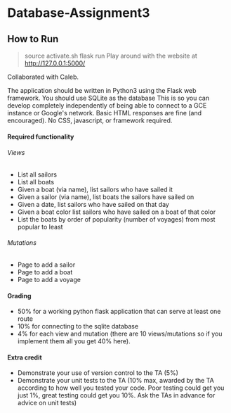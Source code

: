 # Database-Assignment3

## How to Run
> source activate.sh
> flask run
> Play around with the website at http://127.0.0.1:5000/

Collaborated with Caleb.

The application should be written in Python3 using the Flask web framework.
You should use SQLite as the database
This is so you can develop completely independently of being able to connect to a GCE instance or Google's network.
Basic HTML responses are fine (and encouraged). No CSS, javascript, or framework required.

#### Required functionality
###### Views
- List all sailors
- List all boats
- Given a boat (via name), list sailors who have sailed it
- Given a sailor (via name), list boats the sailors have sailed on
- Given a date, list sailors who have sailed on that day
- Given a boat color list sailors who have sailed on a boat of that color
- List the boats by order of popularity (number of voyages) from most popular to least
###### Mutations
- Page to add a sailor
- Page to add a boat
- Page to add a voyage
#### Grading
- 50% for a working python flask application that can serve at least one route
- 10% for connecting to the sqlite database
- 4% for each view and mutation (there are 10 views/mutations so if you implement them all you get 40% here).
#### Extra credit
- Demonstrate your use of version control to the TA (5%)
- Demonstrate your unit tests to the TA (10% max, awarded by the TA according to how well you tested your code. Poor testing could get you just 1%, great testing could get you 10%. Ask the TAs in advance for advice on unit tests)

